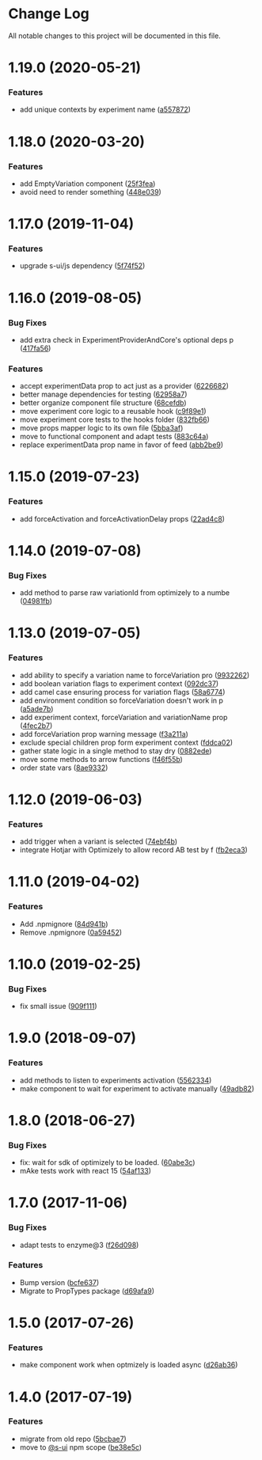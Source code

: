 # Change Log

All notable changes to this project will be documented in this file.

# 1.19.0 (2020-05-21)


### Features

* add unique contexts by experiment name ([a557872](https://github.com/SUI-Components/adevinta-spain-components/commit/a557872beeb031997100b6e0ff1e5c0818ccf417))



# 1.18.0 (2020-03-20)


### Features

* add EmptyVariation component ([25f3fea](https://github.com/SUI-Components/adevinta-spain-components/commit/25f3fea4d6b74f7c9b4c6f6df118dbd5fe37eff8))
* avoid need to render something ([448e039](https://github.com/SUI-Components/adevinta-spain-components/commit/448e039064f22ebd11be050e97cedb4619423827))



# 1.17.0 (2019-11-04)


### Features

* upgrade s-ui/js dependency ([5f74f52](https://github.com/SUI-Components/adevinta-spain-components/commit/5f74f52b0faba7079dee99520e3dd81afbb4c5ea))



# 1.16.0 (2019-08-05)


### Bug Fixes

* add extra check in ExperimentProviderAndCore's optional deps p ([417fa56](https://github.com/SUI-Components/adevinta-spain-components/commit/417fa56273e3e423f80e21d6ed607454f9cc8b0f))


### Features

* accept experimentData prop to act just as a provider ([6226682](https://github.com/SUI-Components/adevinta-spain-components/commit/62266826dceb772f7976ee5d427a9b46dc43f60d))
* better manage dependencies for testing ([62958a7](https://github.com/SUI-Components/adevinta-spain-components/commit/62958a7e9006f7782d8783917d01c03ba675d79a))
* better organize component file structure ([68cefdb](https://github.com/SUI-Components/adevinta-spain-components/commit/68cefdbcb1e20120bda28f226da6fe1778d2b988))
* move experiment core logic to a reusable hook ([c9f89e1](https://github.com/SUI-Components/adevinta-spain-components/commit/c9f89e11ed4b0f0ba0138d5adb963b760e5a4a7a))
* move experiment core tests to the hooks folder ([832fb66](https://github.com/SUI-Components/adevinta-spain-components/commit/832fb66674826d9975275c875c362e848525d3c4))
* move props mapper logic to its own file ([5bba3af](https://github.com/SUI-Components/adevinta-spain-components/commit/5bba3afa14a16ee31fc3461b61a71c591edf14d0))
* move to functional component and adapt tests ([883c64a](https://github.com/SUI-Components/adevinta-spain-components/commit/883c64a991ddb8ae2afc34eb9f2bd2799007ebbd))
* replace experimentData prop name in favor of feed ([abb2be9](https://github.com/SUI-Components/adevinta-spain-components/commit/abb2be9f2c69a909179997c53f316d70383fa1ce))



# 1.15.0 (2019-07-23)


### Features

* add forceActivation and forceActivationDelay props ([22ad4c8](https://github.com/SUI-Components/adevinta-spain-components/commit/22ad4c80f2938298a370fd249cd7ea45a6139f77))



# 1.14.0 (2019-07-08)


### Bug Fixes

* add method to parse raw variationId from optimizely to a numbe ([04981fb](https://github.com/SUI-Components/adevinta-spain-components/commit/04981fb18ed182943e57b71d7d16493c13e909e7))



# 1.13.0 (2019-07-05)


### Features

* add ability to specify a variation name to forceVariation pro ([9932262](https://github.com/SUI-Components/adevinta-spain-components/commit/99322626e8448154aced5f3337f0f8e1231e7dac))
* add boolean variation flags to experiment context ([092dc37](https://github.com/SUI-Components/adevinta-spain-components/commit/092dc377d28d57a9c8fc7c9936eb9e85b40ee398))
* add camel case ensuring process for variation flags ([58a6774](https://github.com/SUI-Components/adevinta-spain-components/commit/58a67741f1be2d2a763e9241ef5fc3c1094a0b73))
* add environment condition so forceVariation doesn't work in p ([a5ade7b](https://github.com/SUI-Components/adevinta-spain-components/commit/a5ade7baf63e1ea09bf68460c06f7dcf8760ed11))
* add experiment context, forceVariation and variationName prop ([4fec2b7](https://github.com/SUI-Components/adevinta-spain-components/commit/4fec2b7a6a790a2f8f40c59fa8c786786e568f9b))
* add forceVariation prop warning message ([f3a211a](https://github.com/SUI-Components/adevinta-spain-components/commit/f3a211a3377abf38be0be8f9dea120924dbaeb73))
* exclude special children prop form experiment context ([fddca02](https://github.com/SUI-Components/adevinta-spain-components/commit/fddca027270683e087843b216a1163035600ce4a))
* gather state logic in a single method to stay dry ([0882ede](https://github.com/SUI-Components/adevinta-spain-components/commit/0882ede29d8e59f90b42d49a1f82cfbffb4edd58))
* move some methods to arrow functions ([f46f55b](https://github.com/SUI-Components/adevinta-spain-components/commit/f46f55bdfa07924d614f83fd79d5024b5d9adff5))
* order state vars ([8ae9332](https://github.com/SUI-Components/adevinta-spain-components/commit/8ae93321aa707325249a296fcdc3ea28af220c8b))



# 1.12.0 (2019-06-03)


### Features

* add trigger when a variant is selected ([74ebf4b](https://github.com/SUI-Components/adevinta-spain-components/commit/74ebf4b583128d42c6b233b31eb046bdc1d53cb8))
* integrate Hotjar with Optimizely to allow record AB test by f ([fb2eca3](https://github.com/SUI-Components/adevinta-spain-components/commit/fb2eca3a294479a2253d1dbc7e584b8ca2e350f1))



# 1.11.0 (2019-04-02)


### Features

* Add .npmignore ([84d941b](https://github.com/SUI-Components/adevinta-spain-components/commit/84d941b2e1656f688e68192bb896e20657e47775))
* Remove .npmignore ([0a59452](https://github.com/SUI-Components/adevinta-spain-components/commit/0a59452ff845ced2ea89bc3ee86f6b9677011a4e))



# 1.10.0 (2019-02-25)


### Bug Fixes

* fix small issue ([909f111](https://github.com/SUI-Components/adevinta-spain-components/commit/909f11173d168a05f5145f351a96469898cef26d))



# 1.9.0 (2018-09-07)


### Features

* add methods to listen to experiments activation ([5562334](https://github.com/SUI-Components/adevinta-spain-components/commit/5562334a2045cb008922c0a79652ee65650de1c8))
* make component to wait for experiment to activate manually ([49adb82](https://github.com/SUI-Components/adevinta-spain-components/commit/49adb82b30ce7a70dfd4249ada653f6de7da401d))



# 1.8.0 (2018-06-27)


### Bug Fixes

* fix: wait for sdk of optimizely to be loaded. ([60abe3c](https://github.com/SUI-Components/adevinta-spain-components/commit/60abe3c1236a2f7681662a4ffc6b4bade8a4b03a))
* mAke tests work with react 15 ([54af133](https://github.com/SUI-Components/adevinta-spain-components/commit/54af133a139707e84394dd0ee4062db6a84bafef))



# 1.7.0 (2017-11-06)


### Bug Fixes

* adapt tests to enzyme@3 ([f26d098](https://github.com/SUI-Components/adevinta-spain-components/commit/f26d0981a55ce34e1c97a88af88a0ddefd2e7c2e))


### Features

* Bump version ([bcfe637](https://github.com/SUI-Components/adevinta-spain-components/commit/bcfe63724161d974b40ed79384495201cf13cdd0))
* Migrate to PropTypes package ([d69afa9](https://github.com/SUI-Components/adevinta-spain-components/commit/d69afa9c42ed5153999ff86e5c3a3b7b000dc2f7))



# 1.5.0 (2017-07-26)


### Features

* make component work when optmizely is loaded async ([d26ab36](https://github.com/SUI-Components/adevinta-spain-components/commit/d26ab36f64caaf8e541ff76d2410316ba9f84f58))



# 1.4.0 (2017-07-19)


### Features

* migrate from old repo ([5bcbae7](https://github.com/SUI-Components/adevinta-spain-components/commit/5bcbae7ced7f12571305313e25a8e106941833fd))
* move to [@s-ui](https://github.com/s-ui) npm scope ([be38e5c](https://github.com/SUI-Components/adevinta-spain-components/commit/be38e5c43996a76c244eab5380dbf0943d9d3a29))



